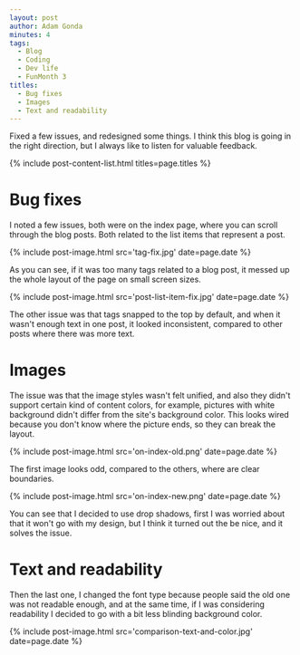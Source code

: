 ```yaml
---
layout: post
author: Adam Gonda
minutes: 4
tags:
  - Blog
  - Coding
  - Dev life
  - FunMonth 3
titles:
  - Bug fixes
  - Images
  - Text and readability
---
```


Fixed a few issues, and redesigned some things. I think this blog is going in the right direction,
but I always like to listen for valuable feedback.

{% include post-content-list.html titles=page.titles %}

# Bug fixes

I noted a few issues, both were on the index page, where you can scroll through the blog posts. Both related to the list items that represent a post.

{% include post-image.html
  src='tag-fix.jpg'
  date=page.date
%}

As you can see, if it was too many tags related to a blog post, it messed up the whole layout of the page on small screen sizes.

{% include post-image.html
  src='post-list-item-fix.jpg'
  date=page.date
%}

The other issue was that tags snapped to the top by default, and when it wasn't enough text in one post, it looked inconsistent, compared to other posts where there was more text.

# Images

The issue was that the image styles wasn't felt unified, and also they didn't support certain kind of content colors, for example, pictures with white background didn't differ from the site's background color. This looks wired because you don't know where the picture ends, so they can break
the layout.

{% include post-image.html
  src='on-index-old.png'
  date=page.date
%}

The first image looks odd, compared to the others, where are clear boundaries.

{% include post-image.html
  src='on-index-new.png'
  date=page.date
%}

You can see that I decided to use drop shadows, first I was worried about that it
won't go with my design, but I think it turned out the be nice, and it solves the issue.

# Text and readability

Then the last one, I changed the font type because people said the old one was not readable enough,
and at the same time, if I was considering readability I decided to go with a bit less blinding background color.

{% include post-image.html
  src='comparison-text-and-color.jpg'
  date=page.date
%}
